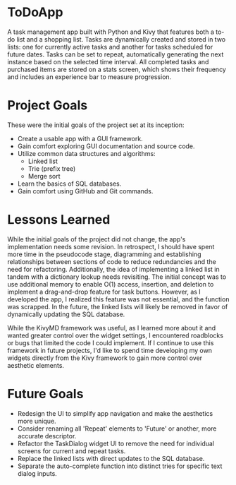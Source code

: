 # ToDoApp
A task management app built with Python and Kivy that features both a to-do list and a shopping list. Tasks are dynamically created and stored in two lists: one for currently active tasks and another for tasks scheduled for future dates. Tasks can be set to repeat, automatically generating the next instance based on the selected time interval. All completed tasks and purchased items are stored on a stats screen, which shows their frequency and includes an experience bar to measure progression.

# Project Goals
These were the initial goals of the project set at its inception:
* Create a usable app with a GUI framework.
* Gain comfort exploring GUI documentation and source code.
* Utilize common data structures and algorithms:
  * Linked list
  * Trie (prefix tree)
  * Merge sort
* Learn the basics of SQL databases.
* Gain comfort using GitHub and Git commands.

# Lessons Learned
While the initial goals of the project did not change, the app's implementation needs some revision. In retrospect, I should have spent more time in the pseudocode stage, diagramming and establishing relationships between sections of code to reduce redundancies and the need for refactoring. Additionally, the idea of implementing a linked list in tandem with a dictionary lookup needs revisiting. The initial concept was to use additional memory to enable O(1) access, insertion, and deletion to implement a drag-and-drop feature for task buttons. However, as I developed the app, I realized this feature was not essential, and the function was scrapped. In the future, the linked lists will likely be removed in favor of dynamically updating the SQL database.

While the KivyMD framework was useful, as I learned more about it and wanted greater control over the widget settings, I encountered roadblocks or bugs that limited the code I could implement. If I continue to use this framework in future projects, I'd like to spend time developing my own widgets directly from the Kivy framework to gain more control over aesthetic elements.

# Future Goals
* Redesign the UI to simplify app navigation and make the aesthetics more unique.
* Consider renaming all 'Repeat' elements to 'Future' or another, more accurate descriptor.
* Refactor the TaskDialog widget UI to remove the need for individual screens for current and repeat tasks.
* Replace the linked lists with direct updates to the SQL database.
* Separate the auto-complete function into distinct tries for specific text dialog inputs.
